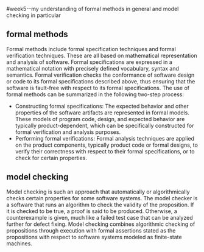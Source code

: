 #week5--my understanding of formal methods in general and model checking in particular
## formal methods
Formal methods include formal specification techniques and formal verification techniques. These are all based on mathematical representation and analysis of software. Formal specifications are expressed in a mathematical notation with precisely defined vocabulary, syntax and semantics. Formal verification checks the conformance of software design or code to its formal specifications described above, thus ensuring that the software is fault-free with respect to its formal specifications. The use of formal methods can be summarized in the following two-step process:
* Constructing formal specifications: The expected behavior and other properties of the software artifacts are represented in formal models. These models of program code, design, and expected behavior are typically product-dependent, which can be specifically constructed for formal verification and analysis purposes. 
* Performing formal verifications: Formal analysis techniques are applied on the product components, typically product code or formal designs, to verify their correctness with respect to their formal specifications, or to check for certain properties. 
## model checking
Model checking is such an approach that automatically or algorithmically checks certain properties for some software systems. The model checker is a software that runs an algorithm to check the validity of the proposition. If it is checked to be true, a proof is said to be produced. Otherwise, a counterexample is given, much like a failed test case that can be analyzed further for defect fixing. Model checking combines algorithmic checking of propositions through execution with formal assertions stated as the propositions with respect to software systems modeled as finite-state machines.
